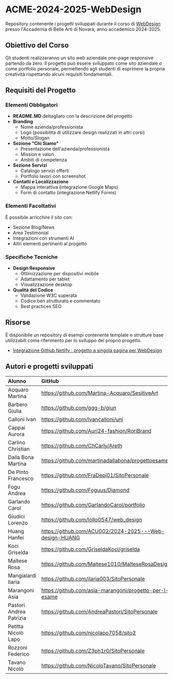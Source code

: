 # ACME-2024-2025-WebDesign

Repository contenente i progetti sviluppati durante il corso di [WebDesign](https://github.com/matteobaccan/CorsoWebDesign) presso l'Accademia di Belle Arti di Novara, anno accademico 2024-2025.

## Obiettivo del Corso

Gli studenti realizzeranno un sito web aziendale one-page responsive partendo da zero. Il progetto può essere sviluppato come sito aziendale o come portfolio personale, permettendo agli studenti di esprimere la propria creatività rispettando alcuni requisiti fondamentali.

## Requisiti del Progetto

### Elementi Obbligatori

- **README.MD** dettagliato con la descrizione del progetto
- **Branding**
  - Nome azienda/professionista
  - Logo (possibilità di utilizzare design realizzati in altri corsi)
  - Motto/Slogan
- **Sezione "Chi Siamo"**
  - Presentazione dell'azienda/professionista
  - Mission e valori
  - Ambiti di competenza
- **Sezione Servizi**
  - Catalogo servizi offerti
  - Portfolio lavori con screenshot
- **Contatti e Localizzazione**
  - Mappa interattiva (integrazione Google Maps)
  - Form di contatto (integrazione Netlify Forms)

### Elementi Facoltativi

È possibile arricchire il sito con:
- Sezione Blog/News
- Area Testimonial
- Integrazioni con strumenti AI
- Altri elementi pertinenti al progetto

### Specifiche Tecniche

- **Design Responsive**
  - Ottimizzazione per dispositivi mobile
  - Adattamento per tablet
  - Visualizzazione desktop
- **Qualità del Codice**
  - Validazione W3C superata
  - Codice ben strutturato e commentato
  - Best practices SEO

## Risorse

È disponibile un repository di esempi contenente template e strutture base utilizzabili come riferimento per lo sviluppo del proprio progetto.

- [Integrazione Github Netlify : progetto a singola pagina per WebDesign](https://github.com/matteobaccan/github-netlify-boilerplate)

## Autori e progetti sviluppati

| Alunno | GitHub | Netlify | Presenze | Progetto |
|:------|:------------|:-|:-|:-|
| Acquaro   Martina | <https://github.com/Martina-Acquaro/SesitiveArt> | <https://sensitiveart.netlify.app> | N | N |
| Barbero   Giulia | <https://github.com/ggg-b/giun> | <https://webdesign-portfolio.netlify.app> | S | N |
| Calloni   Ivan | <https://github.com/Ivancalloni/uni> | <https://ivancalloni.netlify.app> | S | N |
| Cappai    Aurora | <https://github.com/Auri24-fashion/RoriBrand> | <https://cappaiportfolio.netlify.app/> | S | N |
| Carlino   Christian | <https://github.com/ChCarly/Areth> | <https://arethstudio.netlify.app> | N | N |
| Dalla Bona    Martina | <https://github.com/martinadallabona/progettoesame> | <https://progettoesamedallabona.netlify.app> | N | S |
| De Pinto  Francesco | <https://github.com/FraDepi01/SitoPersonale> | <https://fradepi.netlify.app> | S | N |
| Fogu  Andrea | <https://github.com/Foguus/Diamond> | <https://foguandrea-portfolio.netlify.app> | N | N |
| Garlando  Carol | <https://github.com/GarlandoCarol/portfolio> | <https://portfoliogcarol.netlify.app/> | S | N |
| Giudici   Lorenzo | <https://github.com/lollo0547/web_design> | <https://moonlit-syrniki-9c90d0.netlify.app/> | S | N |
| Huang Hanfei | <https://github.com/ACU002/2024-2025---Web-design-HUANG> | <https://2024-2025-web-design-huang.vercel.app> | S | N |
| Koci  Griselda | <https://github.com/GriseldaKoci/griselda> | <https://eserciziowebdesign.netlify.app> | S | N |
| Maltese Rosa | <https://github.com/Maltese1010/MalteseRosaDesign> | <https://malteserosadesign.netlify.app> | N | N |
| Mangialardi Ilaria | <https://github.com/ilaria003/SitoPersonale> | <https://ilariamangialardi.netlify.app/> | S | N |
| Marangoni Asia | <https://github.com/asia-marangoni/progetto-per-l-esame> | <https://progettoesamemarangoni.netlify.app> | N | N |
| Pastori Andrea Patrizia | <https://github.com/AndreaPastori/SitoPersonale> | <https://pastoriandrea-portfolio.netlify.app> | S | S |
| Petitta Nicolò Lapo | <https://github.com/nicolapo7058/sito2> | <https://nicolapo2.netlify.app/> | S | N |
| Rozzoni Federico | <https://github.com/Z3ph1r0/SitoPersonale> | <https://federico-rozzoni-graphic.netlify.app/> | S | N |
| Tavano Nicolò | <https://github.com/NicoloTavano/SitoPersonale> | <https://sitopersonalenic.netlify.app> | S | N |





